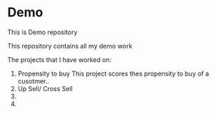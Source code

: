 # Demo
This is Demo repository

This repository contains all my demo work

The projects that I have worked on:
1. Propensity to buy
  This project scores thes propensity to buy of a cusotmer..
2. Up Sell/ Cross Sell
3.
4.


